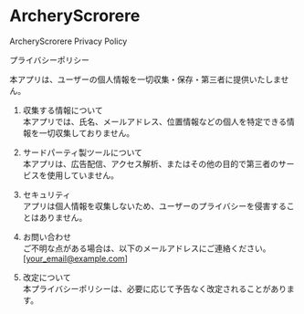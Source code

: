 # ArcheryScrorere
ArcheryScrorere Privacy Policy

プライバシーポリシー

本アプリは、ユーザーの個人情報を一切収集・保存・第三者に提供いたしません。

1. 収集する情報について  
本アプリでは、氏名、メールアドレス、位置情報などの個人を特定できる情報を一切収集しておりません。

2. サードパーティ製ツールについて  
本アプリは、広告配信、アクセス解析、またはその他の目的で第三者のサービスを使用していません。

3. セキュリティ  
アプリは個人情報を収集しないため、ユーザーのプライバシーを侵害することはありません。

4. お問い合わせ  
ご不明な点がある場合は、以下のメールアドレスにご連絡ください。
[your_email@example.com]

5. 改定について  
本プライバシーポリシーは、必要に応じて予告なく改定されることがあります。
